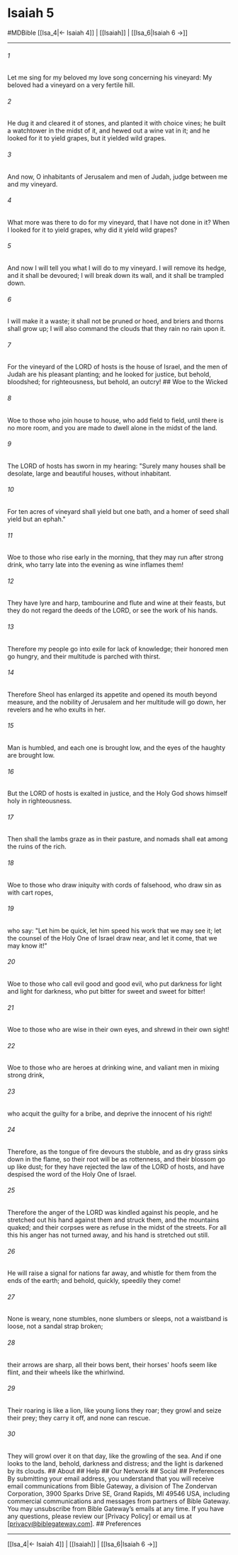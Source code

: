 # Isaiah 5
#MDBible
[[Isa_4|← Isaiah 4]] | [[Isaiah]] | [[Isa_6|Isaiah 6 →]]

***


###### 1 
Let me sing for my beloved my love song concerning his vineyard: My beloved had a vineyard on a very fertile hill. 

###### 2 
He dug it and cleared it of stones, and planted it with choice vines; he built a watchtower in the midst of it, and hewed out a wine vat in it; and he looked for it to yield grapes, but it yielded wild grapes. 

###### 3 
And now, O inhabitants of Jerusalem and men of Judah, judge between me and my vineyard. 

###### 4 
What more was there to do for my vineyard, that I have not done in it? When I looked for it to yield grapes, why did it yield wild grapes? 

###### 5 
And now I will tell you what I will do to my vineyard. I will remove its hedge, and it shall be devoured; I will break down its wall, and it shall be trampled down. 

###### 6 
I will make it a waste; it shall not be pruned or hoed, and briers and thorns shall grow up; I will also command the clouds that they rain no rain upon it. 

###### 7 
For the vineyard of the LORD of hosts is the house of Israel, and the men of Judah are his pleasant planting; and he looked for justice, but behold, bloodshed; for righteousness, but behold, an outcry! ## Woe to the Wicked 

###### 8 
Woe to those who join house to house, who add field to field, until there is no more room, and you are made to dwell alone in the midst of the land. 

###### 9 
The LORD of hosts has sworn in my hearing: "Surely many houses shall be desolate, large and beautiful houses, without inhabitant. 

###### 10 
For ten acres of vineyard shall yield but one bath, and a homer of seed shall yield but an ephah." 

###### 11 
Woe to those who rise early in the morning, that they may run after strong drink, who tarry late into the evening as wine inflames them! 

###### 12 
They have lyre and harp, tambourine and flute and wine at their feasts, but they do not regard the deeds of the LORD, or see the work of his hands. 

###### 13 
Therefore my people go into exile for lack of knowledge; their honored men go hungry, and their multitude is parched with thirst. 

###### 14 
Therefore Sheol has enlarged its appetite and opened its mouth beyond measure, and the nobility of Jerusalem and her multitude will go down, her revelers and he who exults in her. 

###### 15 
Man is humbled, and each one is brought low, and the eyes of the haughty are brought low. 

###### 16 
But the LORD of hosts is exalted in justice, and the Holy God shows himself holy in righteousness. 

###### 17 
Then shall the lambs graze as in their pasture, and nomads shall eat among the ruins of the rich. 

###### 18 
Woe to those who draw iniquity with cords of falsehood, who draw sin as with cart ropes, 

###### 19 
who say: "Let him be quick, let him speed his work that we may see it; let the counsel of the Holy One of Israel draw near, and let it come, that we may know it!" 

###### 20 
Woe to those who call evil good and good evil, who put darkness for light and light for darkness, who put bitter for sweet and sweet for bitter! 

###### 21 
Woe to those who are wise in their own eyes, and shrewd in their own sight! 

###### 22 
Woe to those who are heroes at drinking wine, and valiant men in mixing strong drink, 

###### 23 
who acquit the guilty for a bribe, and deprive the innocent of his right! 

###### 24 
Therefore, as the tongue of fire devours the stubble, and as dry grass sinks down in the flame, so their root will be as rottenness, and their blossom go up like dust; for they have rejected the law of the LORD of hosts, and have despised the word of the Holy One of Israel. 

###### 25 
Therefore the anger of the LORD was kindled against his people, and he stretched out his hand against them and struck them, and the mountains quaked; and their corpses were as refuse in the midst of the streets. For all this his anger has not turned away, and his hand is stretched out still. 

###### 26 
He will raise a signal for nations far away, and whistle for them from the ends of the earth; and behold, quickly, speedily they come! 

###### 27 
None is weary, none stumbles, none slumbers or sleeps, not a waistband is loose, not a sandal strap broken; 

###### 28 
their arrows are sharp, all their bows bent, their horses' hoofs seem like flint, and their wheels like the whirlwind. 

###### 29 
Their roaring is like a lion, like young lions they roar; they growl and seize their prey; they carry it off, and none can rescue. 

###### 30 
They will growl over it on that day, like the growling of the sea. And if one looks to the land, behold, darkness and distress; and the light is darkened by its clouds. ## About ## Help ## Our Network ## Social ## Preferences By submitting your email address, you understand that you will receive email communications from Bible Gateway, a division of The Zondervan Corporation, 3900 Sparks Drive SE, Grand Rapids, MI 49546 USA, including commercial communications and messages from partners of Bible Gateway. You may unsubscribe from Bible Gateway&rsquo;s emails at any time. If you have any questions, please review our [Privacy Policy] or email us at [privacy@biblegateway.com]. ## Preferences

***

[[Isa_4|← Isaiah 4]] | [[Isaiah]] | [[Isa_6|Isaiah 6 →]]
